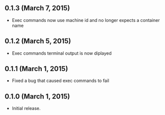 ## 0.1.3 (March 7, 2015)

* Exec commands now use machine id and no longer expects a container name

## 0.1.2 (March 5, 2015)

* Exec commands terminal output is now diplayed

## 0.1.1 (March 1, 2015)

* Fixed a bug that caused exec commands to fail

## 0.1.0 (March 1, 2015)

* Initial release.